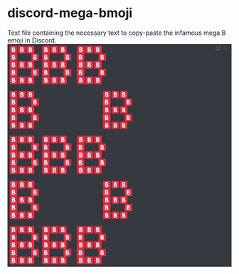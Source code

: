 # discord-mega-bmoji
Text file containing the necessary text to copy-paste the infamous mega B emoji in Discord.
![picture of it in Discord](https://github.com/reecer62/discord-mega-bmoji/blob/master/b.PNG)
